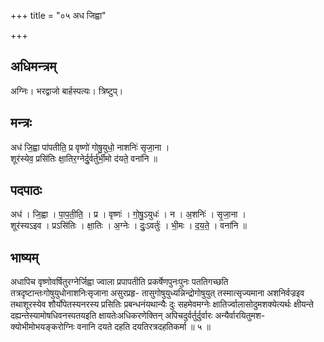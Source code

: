 +++
title = "०५ अध जिह्वा"

+++
## अधिमन्त्रम्
अग्निः। भरद्वाजो बार्हस्पत्यः। त्रिष्टुप्।

## मन्त्रः
अध॑ जि॒ह्वा पा॑पतीति॒ प्र वृष्णो॑ गोषु॒युधो॒ नाशनिः॑ सृजा॒ना ।  
शूर॑स्येव॒ प्रसि॑तिः क्षा॒तिर॒ग्नेर्दु॒र्वर्तु॑र्भी॒मो द॑यते॒ वना॑नि ॥

## पदपाठः
अध॑ । जि॒ह्वा । पा॒प॒ती॒ति॒ । प्र । वृष्णः॑ । गो॒षु॒ऽयुधः॑ । न । अ॒शनिः॑ । सृ॒जा॒ना ।  
शूर॑स्यऽइव । प्रऽसि॑तिः । क्षा॒तिः । अ॒ग्नेः । दुः॒ऽवर्तुः॑ । भी॒मः । द॒य॒ते॒ । वना॑नि ॥

## भाष्यम्
अधापिच वृष्णोवर्षितुरग्नेर्जिह्वा ज्वाला प्रपापतीति प्रकर्षेणपुनःपुनः पततिगच्छति तत्रदृष्टान्तःगोषुयुधोनाशनिःसृजाना असुरप्रहृ- तासुगोषुयुध्यन्निन्द्रोगोषुयुत् तस्मात्सृज्यमाना अशनिर्वज्रइव तथाशूरस्येव शौर्योपेतस्यनरस्य प्रसितिः प्रबन्धनंयथान्यैः दुः सहमेवमग्नेः क्षातिर्ज्वालासोदुमशक्येत्यर्थः क्षीयन्ते दह्यन्तेस्यामोषधिवनस्पतयइति क्षायतेःअधिकरणेक्तिन् अपिचदुर्वर्तुर्दुर्वारः अन्यैर्वारयितुमश- क्योभीमोभयङ्करोग्निः वनानि दयते दहति दयतिरत्रदहतिकर्मा ॥ ५ ॥